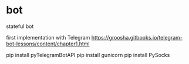 ﻿# bot
stateful bot

first implementation with Telegram https://groosha.gitbooks.io/telegram-bot-lessons/content/chapter1.html

pip install pyTelegramBotAPI
pip install gunicorn 
pip install PySocks
